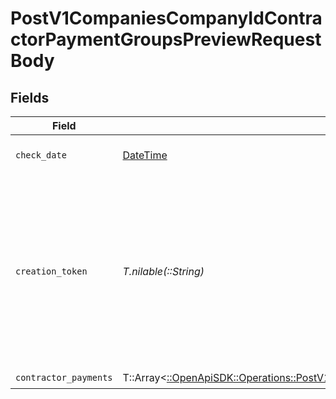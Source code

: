 # PostV1CompaniesCompanyIdContractorPaymentGroupsPreviewRequestBody


## Fields

| Field                                                                                                                                                                                                               | Type                                                                                                                                                                                                                | Required                                                                                                                                                                                                            | Description                                                                                                                                                                                                         | Example                                                                                                                                                                                                             |
| ------------------------------------------------------------------------------------------------------------------------------------------------------------------------------------------------------------------- | ------------------------------------------------------------------------------------------------------------------------------------------------------------------------------------------------------------------- | ------------------------------------------------------------------------------------------------------------------------------------------------------------------------------------------------------------------- | ------------------------------------------------------------------------------------------------------------------------------------------------------------------------------------------------------------------- | ------------------------------------------------------------------------------------------------------------------------------------------------------------------------------------------------------------------- |
| `check_date`                                                                                                                                                                                                        | [DateTime](https://ruby-doc.org/stdlib-2.6.1/libdoc/date/rdoc/DateTime.html)                                                                                                                                        | :heavy_check_mark:                                                                                                                                                                                                  | The payment check date                                                                                                                                                                                              | 2020-01-01                                                                                                                                                                                                          |
| `creation_token`                                                                                                                                                                                                    | *T.nilable(::String)*                                                                                                                                                                                               | :heavy_minus_sign:                                                                                                                                                                                                  | Optional token used to make contractor payment group creation idempotent.  If provided, string must be unique for each group you intend to create.                                                                  | 1d532d13-8f61-4a57-ad3c-b5fac1c6e05e                                                                                                                                                                                |
| `contractor_payments`                                                                                                                                                                                               | T::Array<[::OpenApiSDK::Operations::PostV1CompaniesCompanyIdContractorPaymentGroupsPreviewContractorPayments](../../models/operations/postv1companiescompanyidcontractorpaymentgroupspreviewcontractorpayments.md)> | :heavy_check_mark:                                                                                                                                                                                                  | N/A                                                                                                                                                                                                                 |                                                                                                                                                                                                                     |